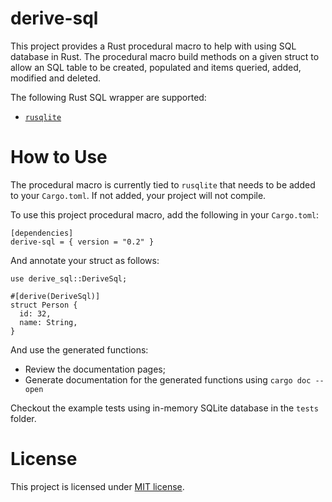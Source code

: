 # derive-sql

This project provides a Rust procedural macro to help with using SQL database in Rust. The procedural
macro build methods on a given struct to allow an SQL table to be created, populated and items queried,
added, modified and deleted.

The following Rust SQL wrapper are supported:
* [`rusqlite`](https://crates.io/crates/rusqlite)

# How to Use
The procedural macro is currently tied to `rusqlite` that needs to be added to your `Cargo.toml`. If not added, your
project will not compile.

To use this project procedural macro, add the following in your `Cargo.toml`:

```
[dependencies]
derive-sql = { version = "0.2" }
```

And annotate your struct as follows:
```
use derive_sql::DeriveSql;

#[derive(DeriveSql)]
struct Person {
  id: 32,
  name: String,
}
```

And use the generated functions:

* Review the documentation pages;
* Generate documentation for the generated functions using `cargo doc --open`

Checkout the example tests using in-memory SQLite database in the `tests` folder.

# License
This project is licensed under [MIT license](LICENSE).



